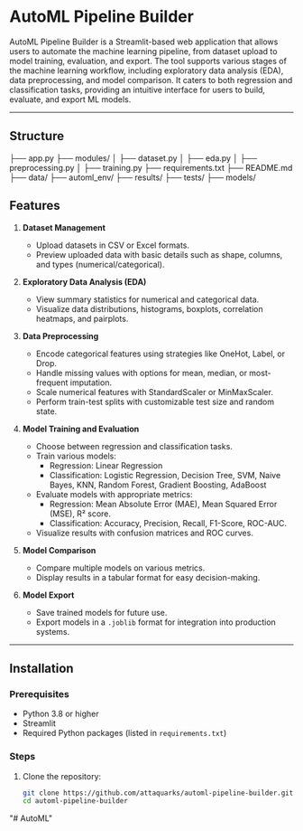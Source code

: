 # AutoML Pipeline Builder

AutoML Pipeline Builder is a Streamlit-based web application that allows users to automate the machine learning pipeline, from dataset upload to model training, evaluation, and export. The tool supports various stages of the machine learning workflow, including exploratory data analysis (EDA), data preprocessing, and model comparison. It caters to both regression and classification tasks, providing an intuitive interface for users to build, evaluate, and export ML models.

---
## Structure
├── app.py
├── modules/
│   ├── dataset.py
│   ├── eda.py
│   ├── preprocessing.py
│   ├── training.py
├── requirements.txt
├── README.md
├── data/
├── automl_env/
├── results/
├── tests/
├── models/

## Features

1. **Dataset Management**
   - Upload datasets in CSV or Excel formats.
   - Preview uploaded data with basic details such as shape, columns, and types (numerical/categorical).

2. **Exploratory Data Analysis (EDA)**
   - View summary statistics for numerical and categorical data.
   - Visualize data distributions, histograms, boxplots, correlation heatmaps, and pairplots.

3. **Data Preprocessing**
   - Encode categorical features using strategies like OneHot, Label, or Drop.
   - Handle missing values with options for mean, median, or most-frequent imputation.
   - Scale numerical features with StandardScaler or MinMaxScaler.
   - Perform train-test splits with customizable test size and random state.

4. **Model Training and Evaluation**
   - Choose between regression and classification tasks.
   - Train various models:
     - Regression: Linear Regression
     - Classification: Logistic Regression, Decision Tree, SVM, Naive Bayes, KNN, Random Forest, Gradient Boosting, AdaBoost
   - Evaluate models with appropriate metrics:
     - Regression: Mean Absolute Error (MAE), Mean Squared Error (MSE), R² score.
     - Classification: Accuracy, Precision, Recall, F1-Score, ROC-AUC.
   - Visualize results with confusion matrices and ROC curves.

5. **Model Comparison**
   - Compare multiple models on various metrics.
   - Display results in a tabular format for easy decision-making.

6. **Model Export**
   - Save trained models for future use.
   - Export models in a `.joblib` format for integration into production systems.

---

## Installation

### Prerequisites
- Python 3.8 or higher
- Streamlit
- Required Python packages (listed in `requirements.txt`)

### Steps
1. Clone the repository:
   ```bash
   git clone https://github.com/attaquarks/automl-pipeline-builder.git
   cd automl-pipeline-builder

"# AutoML" 

